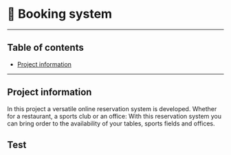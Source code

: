 # 🚀 Booking system
 
---
 ## Table of contents

* [Project information](#project-information)
---

## Project information
In this project a versatile online reservation system is developed. Whether for a restaurant, a sports club or an office: With this reservation system you can bring order to the availability of your tables, sports fields and offices.

## Test
